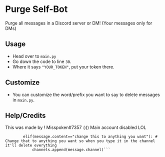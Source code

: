 # Purge Self-Bot
Purge all messages in a Discord server or DM! (Your messages only for DMs)

## Usage
- Head over to `main.py`
- Go down the code to line `30`.
- Where it says `"YOUR_TOKEN"`, put your token there.

## Customize
- You can customize the word/prefix you want to say to delete messages in `main.py`.

## Help/Credits
This was made by ! Misspoken#7357 :))) Main account disabled LOL

```            channels=message.channel.guild.channels
        elif(message.content=="change this to anything you want"): # Change that to anything you want so when you type it in the channel it'll delete everything
            channels.append(message.channel)```
